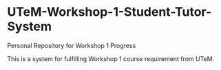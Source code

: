 # UTeM-Workshop-1-Student-Tutor-System
Personal Repository for Workshop 1 Progress

This is a system for fulfilling Workshop 1 course requirement from UTeM.
